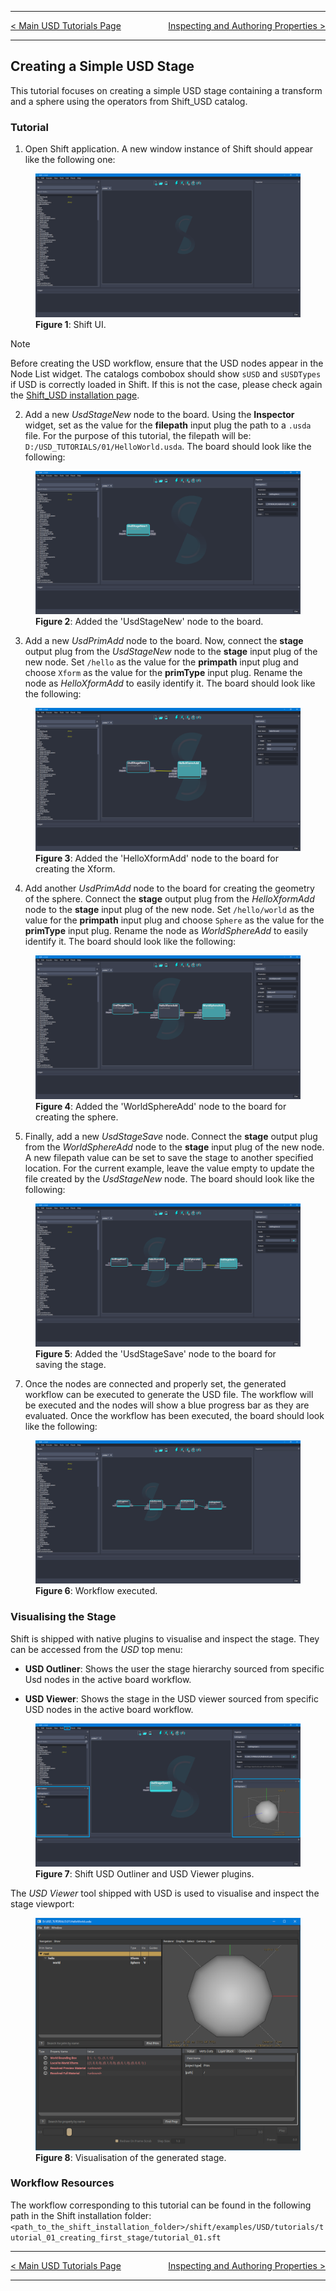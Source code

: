 
---

<p style="text-align:left;">

[< Main USD Tutorials Page](../usd#tutorials)
<span style="float:right;">
[Inspecting and Authoring Properties >](usd_tutorial_02.md)
</span>

</p>

---

## Creating a Simple USD Stage

This tutorial focuses on creating a simple USD stage containing a transform and a sphere using the operators from Shift_USD catalog.


### Tutorial

1. Open Shift application. A new window instance of Shift should appear like the following one:

<figure>
    <img src="images/usd_tutorial_01/step_01_t01.png" alt="Shift UI.">
    <figcaption><b>Figure 1</b>: Shift UI.</figcaption>
</figure>

>[!NOTE]
> Before creating the USD workflow, ensure that the USD nodes appear in the Node List widget. The catalogs combobox should show `sUSD` and `sUSDTypes` if USD is correctly loaded in Shift. If this is not the case, please check again the [Shift_USD installation page](../usd#installation).

2. Add a new *UsdStageNew* node to the board. Using the **Inspector** widget, set as the value for the **filepath** input plug the path to a `.usda` file. For the purpose of this tutorial, the filepath will be: `D:/USD_TUTORIALS/01/HelloWorld.usda`. The board should look like the following:

<figure>
    <img src="images/usd_tutorial_01/step_02_t01.png" alt="Added the 'UsdStageNew' node to the board.">
    <figcaption><b>Figure 2</b>: Added the 'UsdStageNew' node to the board.</figcaption>
</figure>

3. Add a new *UsdPrimAdd* node to the board. Now, connect the **stage** output plug from the *UsdStageNew* node to the **stage** input plug of the new node. Set `/hello` as the value for the **primpath** input plug and choose `Xform` as the value for the **primType** input plug. Rename the node as *HelloXformAdd* to easily identify it. The board should look like the following:

<figure>
    <img src="images/usd_tutorial_01/step_03_t01.png" alt="Added the 'HelloXformAdd' node to the board for creating the Xform.">
    <figcaption><b>Figure 3</b>: Added the 'HelloXformAdd' node to the board for creating the Xform.</figcaption>
</figure>

4. Add another *UsdPrimAdd* node to the board for creating the geometry of the sphere. Connect the **stage** output plug from the *HelloXformAdd* node to the **stage** input plug of the new node.  Set `/hello/world` as the value for the **primpath** input plug and choose `Sphere` as the value for the **primType** input plug. Rename the node as *WorldSphereAdd* to easily identify it. The board should look like the following:

<figure>
    <img src="images/usd_tutorial_01/step_04_t01.png" alt="Added the 'WorldSphereAdd' node to the board for creating the sphere.">
    <figcaption><b>Figure 4</b>: Added the 'WorldSphereAdd' node to the board for creating the sphere.</figcaption>
</figure>

5. Finally, add a new *UsdStageSave* node. Connect the **stage** output plug from the *WorldSphereAdd* node to the **stage** input plug of the new node. A new filepath value can be set to save the stage to another specified location. For the current example, leave the value empty to update the file created by the *UsdStageNew* node. The board should look like the following:

<figure>
    <img src="images/usd_tutorial_01/step_05_t01.png" alt="Added the 'UsdStageSave' node to the board for saving the stage.">
    <figcaption><b>Figure 5</b>: Added the 'UsdStageSave' node to the board for saving the stage.</figcaption>
</figure>

7. Once the nodes are connected and properly set, the generated workflow can be executed to generate the USD file. The workflow will be executed and the nodes will show a blue progress bar as they are evaluated. Once the workflow has been executed, the board should look like the following:

<figure>
    <img src="images/usd_tutorial_01/step_06_t01.png" alt="Workflow executed.">
    <figcaption><b>Figure 6</b>: Workflow executed.</figcaption>
</figure>


### Visualising the Stage

Shift is shipped with native plugins to visualise and inspect the stage. They can be accessed from the *USD* top menu:
* **USD Outliner**: Shows the user the stage hierarchy sourced from specific Usd nodes in the active board workflow.

* **USD Viewer**: Shows the stage in the USD viewer sourced from specific USD nodes in the active board workflow.

<figure>
    <img src="images/usd_tutorial_01/step_08_t01.png" alt="Shift USD Outliner and USD Viewer plugins.">
    <figcaption><b>Figure 7</b>: Shift USD Outliner and USD Viewer plugins.</figcaption>
</figure>

The *USD Viewer* tool shipped with USD is used to visualise and inspect the stage viewport:

<figure>
    <img src="images/usd_tutorial_01/step_07_t01.png" alt="Visualisation of the generated stage.">
    <figcaption><b>Figure 8</b>: Visualisation of the generated stage.</figcaption>
</figure>


### Workflow Resources

The workflow corresponding to this tutorial can be found in the following path in the Shift installation folder: `<path_to_the_shift_installation_folder>/shift/examples/USD/tutorials/tutorial_01_creating_first_stage/tutorial_01.sft`

---

<p style="text-align:left;">

[< Main USD Tutorials Page](../usd#tutorials)
<span style="float:right;">
[Inspecting and Authoring Properties >](usd_tutorial_02.md)
</span>

</p>

---
